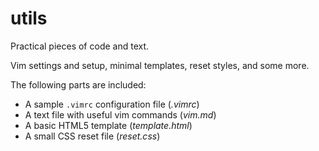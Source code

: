 # utils

Practical pieces of code and text.

Vim settings and setup, minimal templates, reset styles, and some more.

The following parts are included:

- A sample `.vimrc` configuration file (*.vimrc*)
- A text file with useful vim commands (*vim.md*)
- A basic HTML5 template (*template.html*)
- A small CSS reset file (*reset.css*)
